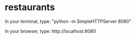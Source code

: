 # restaurants

In your terminal, type: "python -m SimpleHTTPServer 8080"

In your browser, type: http://localhost:8080